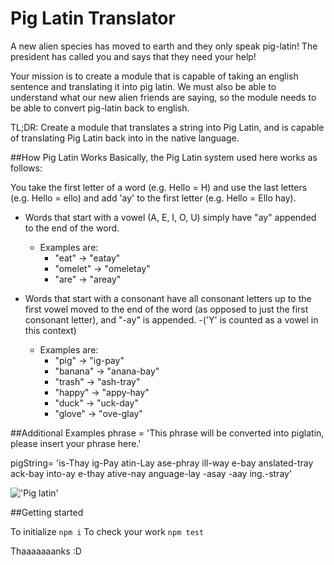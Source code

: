 # Pig Latin Translator
A new alien species has moved to earth and they only speak pig-latin! The president has called you and says that they need your help!

Your mission is to create a module that is capable of taking an english sentence and translating it into pig latin. We must also be able to understand what our new alien friends are saying, so the module needs to be able to convert pig-latin back to english.

TL;DR: Create a module that translates a string into Pig Latin, and is capable of translating Pig Latin back into in the native language.

##How Pig Latin Works
Basically, the Pig Latin system used here works as follows:

You take the first letter of a word (e.g. Hello = H) and use the last letters (e.g. Hello = ello) and add 'ay' to the first letter (e.g. Hello = Ello hay).

- Words that start with a vowel (A, E, I, O, U) simply have "ay" appended to the end of the word.
     - Examples are:
          - "eat" → "eatay"
          - "omelet" → "omeletay"
          - "are" → "areay"

- Words that start with a consonant have all consonant letters up to the first vowel moved to the end of the word (as opposed to just the first consonant letter), and "-ay" is appended.
     -('Y' is counted as a vowel in this context)
     - Examples are:
          - "pig" → "ig-pay"
          - "banana" → "anana-bay"
          - "trash" → "ash-tray"
          - "happy" → "appy-hay"
          - "duck" → "uck-day"
          - "glove" → "ove-glay"

##Additional Examples
phrase = 'This phrase will be converted into piglatin, please insert your phrase here.'

pigString= 'is-Thay ig-Pay atin-Lay ase-phray ill-way e-bay anslated-tray ack-bay into-ay e-thay ative-nay anguage-lay -asay -aay ing.-stray'

!['Pig latin'](https://media.giphy.com/media/c2rJA8UVBVodi/giphy.gif)

##Getting started

To initialize `npm i`
To check your work `npm test`

Thaaaaaaanks :D